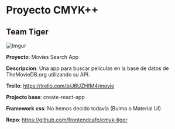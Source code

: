 # Proyecto CMYK++

## Team Tiger

![Imgur](https://i.imgur.com/BUzfnj5m.jpg)

**Proyecto**: Movies Search App

**Descripcion**: Una app para buscar películas en la base de datos de TheMovieDB.org utilizando su API.

**Trello**: https://trello.com/b/J6UZHfM4/movie

**Projecto base**: create-react-app

**Framework css**: No hemos decido todavía (Bulma o Material UI)

**Repo**: https://github.com/frontendcafe/cmyk-tiger
